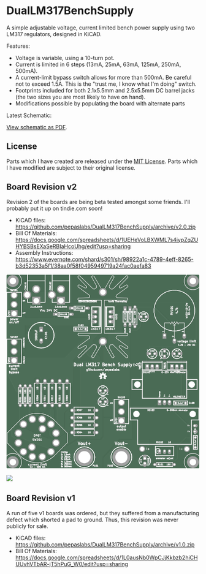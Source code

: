 DualLM317BenchSupply
====================

A simple adjustable voltage, current limited bench power supply using two LM317 regulators, designed in KiCAD.

Features:

* Voltage is variable, using a 10-turn pot.
* Current is limited in 6 steps (13mA, 25mA, 63mA, 125mA, 250mA, 500mA).
* A current-limit bypass switch allows for more than 500mA.  Be careful not to exceed 1.5A.  This is the "trust me, I know what I'm doing" switch.
* Footprints included for both 2.1x5.5mm and 2.5x5.5mm DC barrel jacks (the two sizes you are most likely to have on hand).
* Modifications possible by populating the board with alternate parts

Latest Schematic:

[View schematic as PDF](https://github.com/pepaslabs/DualLM317BenchSupply/raw/master/DualLM317BenchSupply_schematic.pdf).

## License

Parts which I have created are released under the [MIT License](http://opensource.org/licenses/MIT).  Parts which I have modified are subject to their original license.

## Board Revision v2

Revision 2 of the boards are being beta tested amongst some friends.  I'll probably put it up on tindie.com soon!

* KiCAD files: https://github.com/pepaslabs/DualLM317BenchSupply/archive/v2.0.zip
* Bill Of Materials: https://docs.google.com/spreadsheets/d/1UEHeVoLBXWML7s4iypZqZUHYBSBsEXaSeRBIaHcoUhg/edit?usp=sharing
* Assembly Instructions: https://www.evernote.com/shard/s301/sh/98922a1c-4789-4eff-8265-b3d52353a5f1/38aa0f58f0495949719a24fac0aefa83

![](DualLM317BenchSupply/revisions/v2/top.png)

![](DualLM317BenchSupply/revisions/v2/IMG1202.JPG)

## Board Revision v1

A run of five v1 boards was ordered, but they suffered from a manufacturing defect which shorted a pad to ground.  Thus, this revision was never publicly for sale.

* KiCAD files: https://github.com/pepaslabs/DualLM317BenchSupply/archive/v1.0.zip
* Bill Of Materials: https://docs.google.com/spreadsheets/d/1L0ausNb0WpCJjKkbzb2hiCHUUvhVTbAR-jT5hPuG_W0/edit?usp=sharing
